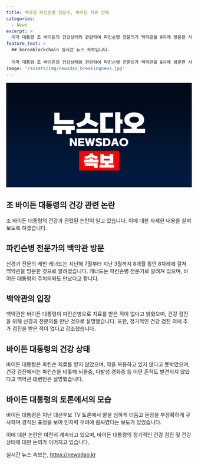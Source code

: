 ```yaml
---
title: 백악관 파킨슨병 전문의, 바이든 치료 안해
categories:
  - News
excerpt: >
  미국 대통령 조 바이든의 건강상태와 관련하여 파킨슨병 전문의가 백악관을 8차례 방문한 사실이 보도되면서 논란이 일고 있다. 신경과 전문의 케빈 캐너드는 백악관을 자주 방문해오며, 이에 대한 백악관과 대통령의 대변은 혼란을 피하기 위해 해명에 나섰다. 바이든 대통령은 이에 대해 파킨슨병 치료를 받거나 약물을 복용한 적이 없으며, 3차례 정기 건강 검진을 받았다고 밝혔다. 그러나 대선 후보 첫 TV 토론과 더불어 발표 방식 등의 인지능력 우려에 대한 논란이 여전히 계속되고 있다.
feature_text: >
  ## koreablockchain 실시간 뉴스 속보입니다.

  미국 대통령 조 바이든의 건강상태와 관련하여 파킨슨병 전문의가 백악관을 8차례 방문한 사실이 보도되면서 논란이 일고 있다. 신경과 전문의 케빈 캐너드는 백악관을 자주 방문해오며, 이에 대한 백악관과 대통령의 대변은 혼란을 피하기 위해 해명에 나섰다. 바이든 대통령은 이에 대해 파킨슨병 치료를 받거나 약물을 복용한 적이 없으며, 3차례 정기 건강 검진을 받았다고 밝혔다. 그러나 대선 후보 첫 TV 토론과 더불어 발표 방식 등의 인지능력 우려에 대한 논란이 여전히 계속되고 있다.
image: '/assets/img/newsdao_breakingnews.jpg'
---
```


<p><img src="/assets/img/newsdao_breakingnews.jpg" alt="koreablockchain 속보" /></p>

<h2 data-ke-size="size26">조 바이든 대통령의 건강 관련 논란</h2>

<p data-ke-size="size16">조 바이든 대통령의 건강과 관련된 논란이 일고 있습니다. 이에 대한 자세한 내용을 살펴보도록 하겠습니다.</p>

<h2 data-ke-size="size24">파킨슨병 전문가의 백악관 방문</h2>

<p data-ke-size="size16">신경과 전문의 케빈 캐너드는 지난해 7월부터 지난 3월까지 8개월 동안 8차례에 걸쳐 백악관을 방문한 것으로 알려졌습니다. 캐너드는 파킨슨병 전문가로 알려져 있으며, 바이든 대통령의 주치의와도 만났다고 합니다.</p>

<h2 data-ke-size="size24">백악관의 입장</h2>

<p data-ke-size="size16">백악관은 바이든 대통령이 파킨슨병으로 치료를 받은 적이 없다고 밝혔으며, 건강 검진을 위해 신경과 전문의를 만난 것으로 설명했습니다. 또한, 정기적인 건강 검진 외에 추가 검진을 받은 적이 없다고 강조했습니다.</p>

<h2 data-ke-size="size24">바이든 대통령의 건강 상태</h2>

<p data-ke-size="size16">바이든 대통령은 파킨슨 치료를 받지 않았으며, 약을 복용하고 있지 않다고 못박았으며, 건강 검진에서는 파킨슨을 비롯해 뇌졸중, 다발성 경화증 등 어떤 흔적도 발견되지 않았다고 백악관 대변인은 설명했습니다.</p>

<h2 data-ke-size="size24">바이든 대통령의 토론에서의 모습</h2>

<p data-ke-size="size16">바이든 대통령은 지난 대선후보 TV 토론에서 말을 심하게 더듬고 문장을 부정확하게 구사하며 경직된 표정을 보여 인지력 우려에 휩싸였다는 보도가 있었습니다.</p>

<p data-ke-size="size16">이에 대한 논란은 여전히 계속되고 있으며, 바이든 대통령의 정기적인 건강 검진 및 건강 상태에 대한 논의가 이어지고 있습니다.</p>
실시간 뉴스 속보는, <a href="https://newsdao.kr" rel="dofollow">https://newsdao.kr</a>


